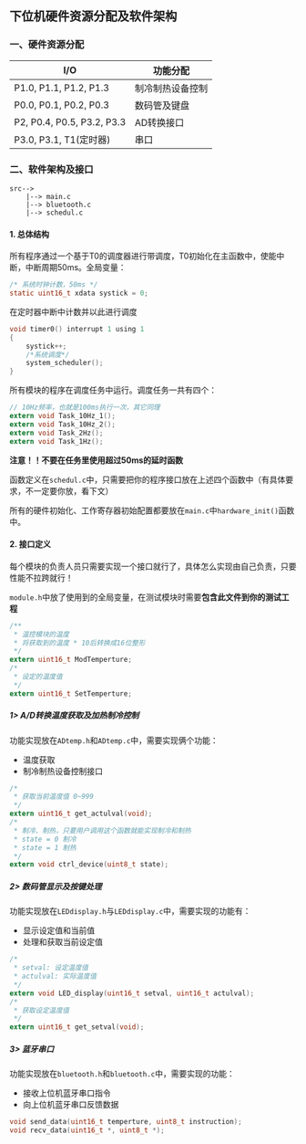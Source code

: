 ## 下位机硬件资源分配及软件架构

### 一、硬件资源分配

| I/O                        | 功能分配         |
| -------------------------- | ---------------- |
| P1.0, P1.1, P1.2, P1.3     | 制冷制热设备控制 |
| P0.0, P0.1, P0.2, P0.3     | 数码管及键盘     |
| P2, P0.4, P0.5, P3.2, P3.3 | AD转换接口       |
| P3.0, P3.1, T1(定时器)     | 串口             |

### 二、软件架构及接口

```
src-->
    |--> main.c
    |--> bluetooth.c
    |--> schedul.c
```

#### 1. 总体结构

所有程序通过一个基于T0的调度器进行带调度，T0初始化在主函数中，使能中断，中断周期50ms。全局变量：

```c
/* 系统时钟计数，50ms */
static uint16_t xdata systick = 0;
```

在定时器中断中计数并以此进行调度

```c
void timer0() interrupt 1 using 1
{
    systick++;
    /*系统调度*/
    system_scheduler();
}
```

所有模块的程序在调度任务中运行。调度任务一共有四个：

```c
// 10Hz频率，也就是100ms执行一次，其它同理
extern void Task_10Hz_1();
extern void Task_10Hz_2();
extern void Task_2Hz();
extern void Task_1Hz();
```

**注意！！不要在任务里使用超过50ms的延时函数**

函数定义在`schedul.c`中，只需要把你的程序接口放在上述四个函数中（有具体要求，不一定要你放，看下文）

所有的硬件初始化、工作寄存器初始配置都要放在`main.c`中`hardware_init()`函数中。

#### 2. 接口定义

每个模块的负责人员只需要实现一个接口就行了，具体怎么实现由自己负责，只要性能不拉跨就行！

`module.h`中放了使用到的全局变量，在测试模块时需要**包含此文件到你的测试工程**

```c
/**
 * 温控模块的温度
 * 将获取到的温度 * 10后转换成16位整形
 */
extern uint16_t ModTemperture;
/*
 * 设定的温度值
 */
extern uint16_t SetTemperture;
```

##### 1> A/D转换温度获取及加热制冷控制

功能实现放在`ADtemp.h`和`ADtemp.c`中，需要实现俩个功能：

*   温度获取
*   制冷制热设备控制接口

```c
/*
 * 获取当前温度值 0~999
 */
extern uint16_t get_actulval(void); 
/*
 * 制冷、制热，只要用户调用这个函数就能实现制冷和制热
 * state = 0 制冷
 * state = 1 制热
 */
extern void ctrl_device(uint8_t state);
```

##### 2> 数码管显示及按键处理

功能实现放在`LEDdisplay.h`与`LEDdisplay.c`中，需要实现的功能有：

*   显示设定值和当前值
*   处理和获取当前设定值

```c
/*
 * setval: 设定温度值
 * actulval: 实际温度值
 */
extern void LED_display(uint16_t setval, uint16_t actulval);
/*
 * 获取设定温度值
 */
extern uint16_t get_setval(void);
```

##### 3> 蓝牙串口

功能实现放在`bluetooth.h`和`bluetooth.c`中，需要实现的功能：

*   接收上位机蓝牙串口指令
*   向上位机蓝牙串口反馈数据

```c
void send_data(uint16_t temperture, uint8_t instruction);
void recv_data(uint16_t *, uint8_t *);
```

